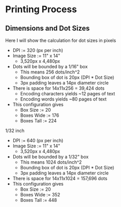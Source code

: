 # Printing Process

## Dimensions and Dot Sizes
Here I will show the calculation for dot sizes in pixels
- DPI := 320 (px per inch)
- Image Size := 11" x 14"
  - 3,520px x 4,480px
- Dots will be bounded by a 1/16" box
  - This means 256 dots/inch^2
  - Bounding box of dot is 20px (DPI * Dot Size)
  - 3px padding leaves a 14px diameter circle
- There is space for 14x11x256 = 39,424 dots
  - Encoding characters yields ~12 pages of text
  - Encoding words yields ~80 pages of text
- This configuration gives
  - Box Size := 20
  - Boxes Wide := 176
  - Boxes Tall := 224

1/32 inch
- DPI := 640 (px per inch)
- Image Size := 11" x 14"
  - 3,520px x 4,480px
- Dots will be bounded by a 1/32" box
  - This means 1024 dots/inch^2
  - Bounding box of dot is 20px (DPI * Dot Size)
  - 3px padding leaves a 14px diameter circle
- There is space for 14x11x1024 = 157,696 dots
- This configuration gives
  - Box Size := 20
  - Boxes Wide := 352
  - Boxes Tall := 448